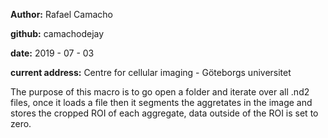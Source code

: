 **Author:** Rafael Camacho

**github:** camachodejay

**date:**   2019 - 07 - 03

**current address:** Centre for cellular imaging - Göteborgs universitet

The purpose of this macro is to go open a folder and iterate over all .nd2 files,
once it loads a file then it segments the aggretates in the image and stores
the cropped ROI of each aggregate, data outside of the ROI is set to zero.
